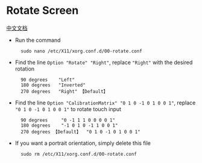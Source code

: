 # Rotate Screen
[中文文档](./ROTATE_THE_SCREEN_CN.md)

- Run the command

        sudo nano /etc/X11/xorg.conf.d/00-rotate.conf

- Find the line `Option "Rotate" "Right"`, replace `"Right"` with the desired rotation

        90 degrees    "Left"                    
        180 degrees   "Inverted"                
        270 degrees   "Right" 【Default】       


- Find the line `Option "CalibrationMatrix" "0 1 0 -1 0 1 0 0 1"`, replace `"0 1 0 -1 0 1 0 0 1"` to rotate touch input

        90 degrees     "0 -1 1 1 0 0 0 0 1"
        180 degrees    "-1 0 1 0 -1 1 0 0 1"
        270 degrees 【Default】  "0 1 0 -1 0 1 0 0 1" 

- If you want a portrait orientation, simply delete this file

        sudo rm /etc/X11/xorg.conf.d/00-rotate.conf
